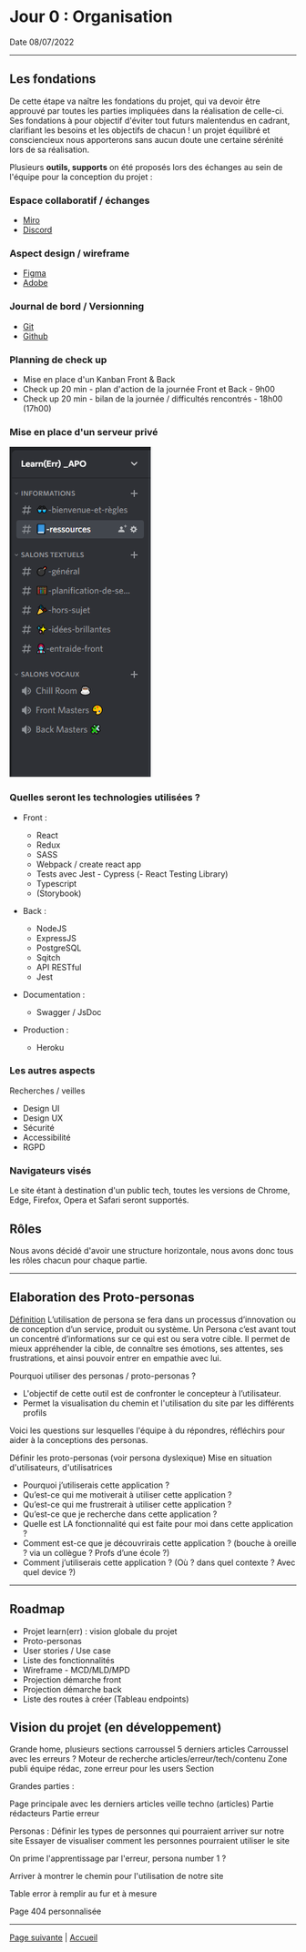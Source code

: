 # Jour 0 : Organisation

Date 08/07/2022

---

## Les fondations

De cette étape va naître les fondations du projet, qui va devoir être approuvé par toutes les parties impliquées dans la réalisation de celle-ci.
Ses fondations à pour objectif d'éviter tout futurs malentendus en cadrant, clarifiant les besoins et les objectifs de chacun ! un projet équilibré et consciencieux nous apporterons sans aucun doute une certaine sérénité lors de sa réalisation.

Plusieurs **outils, supports** on été proposés lors des échanges au sein de l'équipe pour la conception du projet :

### Espace collaboratif / échanges

- [Miro](https://miro.com/fr/)
- [Discord](https://discord.com/)

### Aspect design / wireframe

- [Figma](https://www.figma.com/)
- [Adobe](https://www.adobe.com/fr/)

### Journal de bord / Versionning

- [Git](https://git-scm.com/)
- [Github](https://github.com/)

### Planning de check up

- Mise en place d'un Kanban Front & Back
- Check up 20 min - plan d'action de la journée Front et Back - 9h00
- Check up 20 min - bilan de la journée / difficultés rencontrés - 18h00 (17h00)

### Mise en place d'un serveur privé

![serveur](../../Images/salon.png)

### Quelles seront les technologies utilisées ?

- Front :
  - React
  - Redux
  - SASS
  - Webpack / create react app
  - Tests avec Jest - Cypress (- React Testing Library)
  - Typescript
  - (Storybook)

- Back :
  - NodeJS
  - ExpressJS
  - PostgreSQL
  - Sqitch
  - API RESTful
  - Jest

- Documentation :
  - Swagger / JsDoc

- Production :
  - Heroku

### Les autres aspects

Recherches / veilles

- Design UI
- Design UX
- Sécurité
- Accessibilité
- RGPD

### Navigateurs visés

Le site étant à destination d'un public tech, toutes les versions de Chrome, Edge, Firefox, Opera et Safari seront supportés.

## Rôles

Nous avons décidé d'avoir une structure horizontale, nous avons donc tous les rôles chacun pour chaque partie.

---

## Elaboration des Proto-personas

[Définition](https://medium.com/lacapsule/persona-et-proto-persona-dd391a1e6020)
L’utilisation de persona se fera dans un processus d’innovation ou de conception d’un service, produit ou système.
Un Persona c’est avant tout un concentré d’informations sur ce qui est ou sera votre cible.
Il permet de mieux appréhender la cible, de connaître ses émotions, ses attentes, ses frustrations, et ainsi pouvoir entrer en empathie avec lui.

Pourquoi utiliser des personas / proto-personas ?

- L'objectif de cette outil est de confronter le concepteur à l’utilisateur.
- Permet la visualisation du chemin et l'utilisation du site par les différents profils

Voici les questions sur lesquelles l'équipe à du répondres, réfléchirs pour aider à la conceptions des personas.

Définir les proto-personas (voir persona dyslexique)
Mise en situation d'utilisateurs, d'utilisatrices

- Pourquoi j’utiliserais cette application ?
- Qu’est-ce qui me motiverait à utiliser cette application ?
- Qu’est-ce qui me frustrerait à utiliser cette application ?
- Qu’est-ce que je recherche dans cette application ?
- Quelle est LA fonctionnalité qui est faite pour moi dans cette application ?
- Comment est-ce que je découvrirais cette application ? (bouche à oreille ? via un collègue ? Profs d’une école ?)
- Comment j’utiliserais cette application ? (Où ? dans quel contexte ? Avec quel device ?)

---

## Roadmap

- Projet learn(err) : vision globale du projet
- Proto-personas
- User stories / Use case
- Liste des fonctionnalités
- Wireframe - MCD/MLD/MPD
- Projection démarche front
- Projection démarche back
- Liste des routes à créer (Tableau endpoints)

## Vision du projet (en développement)

Grande home, plusieurs sections  carroussel 5 derniers articles
Carroussel avec les erreurs ?
Moteur de recherche articles/erreur/tech/contenu
Zone publi équipe rédac, zone erreur pour les users
Section

Grandes parties :

Page principale avec les derniers articles veille techno (articles)
Partie rédacteurs
Partie erreur

Personas :
Définir les types de personnes qui pourraient arriver sur notre site
Essayer de visualiser comment les personnes pourraient utiliser le site

On prime l'apprentissage par l'erreur, persona number 1 ?

Arriver à montrer le chemin pour l'utilisation de notre site

Table error à remplir au fur et à mesure

Page 404 personnalisée

___

[Page suivante](./01_Proto-Personas.md) | [Accueil](../../README.md)
